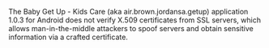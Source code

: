 The Baby Get Up - Kids Care (aka air.brown.jordansa.getup) application 1.0.3 for Android does not verify X.509 certificates from SSL servers, which allows man-in-the-middle attackers to spoof servers and obtain sensitive information via a crafted certificate.
